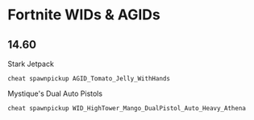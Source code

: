 # Fortnite WIDs & AGIDs

## 14.60


Stark Jetpack
```
cheat spawnpickup AGID_Tomato_Jelly_WithHands
```
Mystique's Dual Auto Pistols
```
cheat spawnpickup WID_HighTower_Mango_DualPistol_Auto_Heavy_Athena
```

```

```

```

```

```

```

```

```

```

```

```

```

```

```

```

```
